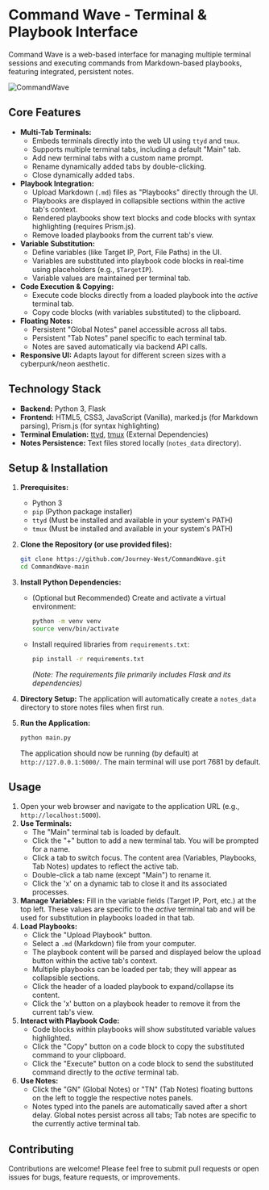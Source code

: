 # Command Wave - Terminal & Playbook Interface

Command Wave is a web-based interface for managing multiple terminal sessions and executing commands from Markdown-based playbooks, featuring integrated, persistent notes.

![CommandWave](https://github.com/user-attachments/assets/f46072c4-537d-4476-8507-dcdd51375605)

## Core Features

* **Multi-Tab Terminals:**
    * Embeds terminals directly into the web UI using `ttyd` and `tmux`.
    * Supports multiple terminal tabs, including a default "Main" tab.
    * Add new terminal tabs with a custom name prompt.
    * Rename dynamically added tabs by double-clicking.
    * Close dynamically added tabs.
* **Playbook Integration:**
    * Upload Markdown (`.md`) files as "Playbooks" directly through the UI.
    * Playbooks are displayed in collapsible sections within the active tab's context.
    * Rendered playbooks show text blocks and code blocks with syntax highlighting (requires Prism.js).
    * Remove loaded playbooks from the current tab's view.
* **Variable Substitution:**
    * Define variables (like Target IP, Port, File Paths) in the UI.
    * Variables are substituted into playbook code blocks in real-time using placeholders (e.g., `$TargetIP`).
    * Variable values are maintained per terminal tab.
* **Code Execution & Copying:**
    * Execute code blocks directly from a loaded playbook into the *active* terminal tab.
    * Copy code blocks (with variables substituted) to the clipboard.
* **Floating Notes:**
    * Persistent "Global Notes" panel accessible across all tabs.
    * Persistent "Tab Notes" panel specific to each terminal tab.
    * Notes are saved automatically via backend API calls.
* **Responsive UI:** Adapts layout for different screen sizes with a cyberpunk/neon aesthetic.

## Technology Stack

* **Backend:** Python 3, Flask
* **Frontend:** HTML5, CSS3, JavaScript (Vanilla), marked.js (for Markdown parsing), Prism.js (for syntax highlighting)
* **Terminal Emulation:** [ttyd](https://github.com/tsl0922/ttyd), [tmux](https://github.com/tmux/tmux) (External Dependencies)
* **Notes Persistence:** Text files stored locally (`notes_data` directory).

## Setup & Installation

1.  **Prerequisites:**
    * Python 3
    * `pip` (Python package installer)
    * `ttyd` (Must be installed and available in your system's PATH)
    * `tmux` (Must be installed and available in your system's PATH)

2.  **Clone the Repository (or use provided files):**
    ```bash
    git clone https://github.com/Journey-West/CommandWave.git
    cd CommandWave-main
    ```

3.  **Install Python Dependencies:**
    * (Optional but Recommended) Create and activate a virtual environment:
        ```bash
        python -m venv venv
        source venv/bin/activate
        ```
    * Install required libraries from `requirements.txt`:
        ```bash
        pip install -r requirements.txt
        ```
        *(Note: The requirements file primarily includes Flask and its dependencies)*

4.  **Directory Setup:** The application will automatically create a `notes_data` directory to store notes files when first run.

5.  **Run the Application:**
    ```bash
    python main.py
    ```
    The application should now be running (by default) at `http://127.0.0.1:5000/`. The main terminal will use port 7681 by default.

## Usage

1.  Open your web browser and navigate to the application URL (e.g., `http://localhost:5000`).
2.  **Use Terminals:**
    * The "Main" terminal tab is loaded by default.
    * Click the "+" button to add a new terminal tab. You will be prompted for a name.
    * Click a tab to switch focus. The content area (Variables, Playbooks, Tab Notes) updates to reflect the active tab.
    * Double-click a tab name (except "Main") to rename it.
    * Click the 'x' on a dynamic tab to close it and its associated processes.
3.  **Manage Variables:** Fill in the variable fields (Target IP, Port, etc.) at the top left. These values are specific to the *active* terminal tab and will be used for substitution in playbooks loaded in that tab.
4.  **Load Playbooks:**
    * Click the "Upload Playbook" button.
    * Select a `.md` (Markdown) file from your computer.
    * The playbook content will be parsed and displayed below the upload button within the active tab's context.
    * Multiple playbooks can be loaded per tab; they will appear as collapsible sections.
    * Click the header of a loaded playbook to expand/collapse its content.
    * Click the 'x' button on a playbook header to remove it from the current tab's view.
5.  **Interact with Playbook Code:**
    * Code blocks within playbooks will show substituted variable values highlighted.
    * Click the "Copy" button on a code block to copy the substituted command to your clipboard.
    * Click the "Execute" button on a code block to send the substituted command directly to the *active* terminal tab.
6.  **Use Notes:**
    * Click the "GN" (Global Notes) or "TN" (Tab Notes) floating buttons on the left to toggle the respective notes panels.
    * Notes typed into the panels are automatically saved after a short delay. Global notes persist across all tabs; Tab notes are specific to the currently active terminal tab.

## Contributing

Contributions are welcome! Please feel free to submit pull requests or open issues for bugs, feature requests, or improvements.
